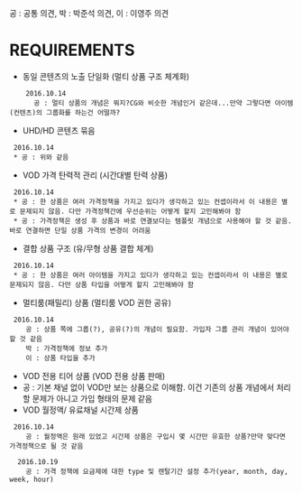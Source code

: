 공 : 공통 의견, 박 : 박준석 의견, 이 : 이영주 의견

# REQUIREMENTS

* 동일 콘텐츠의 노출 단일화 (멀티 상품 구조 체계화)
~~~ 
    2016.10.14 
      공 : 멀티 상품의 개념은 뭐지?CG와 비슷한 개념인거 같은데...만약 그렇다면 아이템(컨텐츠)의 그룹화를 하는건 어떨까?
~~~
 
        
* UHD/HD 콘텐츠 묶음
~~~ 
 2016.10.14
 * 공 : 위와 같음
~~~ 
* VOD 가격 탄력적 관리 (시간대별 탄력 상품)
~~~ 
 2016.10.14
 * 공 : 한 상품은 여러 가격정책을 가지고 있다가 생각하고 있는 컨셉이라서 이 내용은 별로 문제되지 않음. 다만 가격정책간에 우선순위는 어떻게 할지 고민해봐야 함
 * 공 : 가격정책은 생성 후 상품과 바로 연결보다는 템플릿 개념으로 사용해야 할 것 같음. 바로 연결하면 단일 상품 가격의 변경이 어려움
~~~ 
* 결합 상품 구조 (유/무형 상품 결합 체계) 
~~~ 
 2016.10.14
 * 공 : 한 상품은 여러 아이템을 가지고 있다가 생각하고 있는 컨셉이라서 이 내용은 별로 문제되지 않음. 다만 상품 타입을 어떻게 할지 고민해봐야 함
~~~ 
* 멀티룸(패밀리) 상품 (멀티룸 VOD 권한 공유)
~~~
 2016.10.14
    공 : 상품 쪽에 그룹(?), 공유(?)의 개념이 필요함. 가입자 그룹 관리 개념이 있어야 할 것 같음
    박 : 가격정책에 정보 추가
    이 : 상품 타입을 추가
~~~
* VOD 전용 티어 상품 (VOD 전용 상품 판매)
 * 공 : 기본 채널 없이 VOD만 보는 상품으로 이해함. 이건 기존의 상품 개념에서 처리할 문제가 아니고 가입 형태의 문제 같음
* VOD 월정액/ 유료채널 시간제 상품
~~~ 
 2016.10.14
    공 : 월정액은 원래 있었고 시간제 상품은 구입시 몇 시간만 유효한 상품?만약 맞다면 가격정책으로 될 것 같음
~~~

~~~
  2016.10.19  
    공 : 가격 정책에 요금제에 대한 type 및 렌탈기간 설정 추가(year, month, day, week, hour)
~~~
